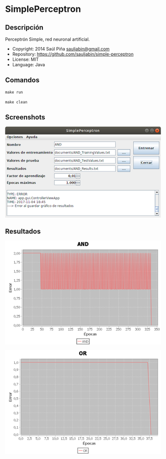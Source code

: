 SimplePerceptron
================

Descripción
-----------
Perceptrón Simple, red neuronal artificial.

- Copyright: 2014 Saúl Piña <sauljabin@gmail.com>
- Repository: https://github.com/sauljabin/simple-perceptron
- License: MIT
- Language: Java

Comandos
--------

```
make run

make clean
```

Screenshots
-----------
![](documents/screenshots/screenshot-1.png)


Resultados
----------
![](documents/data/and/AND_Results.txt.png)

![](documents/data/or/OR_Results.txt.png)

